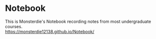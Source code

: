 # Notebook
This is Monsterdie's Notebook recording notes from most undergraduate courses.  
https://monsterdie12138.github.io/Notebook/
